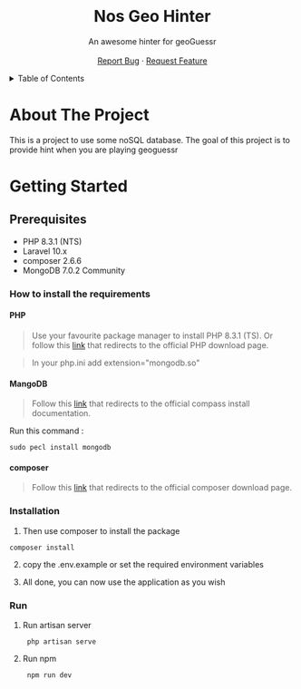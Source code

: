 <br />
<div align="center">

  <h1 align="center">Nos Geo Hinter</h1>

  <p align="center">
    An awesome hinter for geoGuessr
    <br />
    <br />
    <a href="https://github.com/CPNV-ES/nos-geo-hinter/issues/new?assignees=&labels=bug&projects=&template=bug_report.md&title=%5BBUG%5D">Report Bug</a>
    ·
    <a href="https://github.com/CPNV-ES/nos-geo-hinter/issues/new?assignees=&labels=enhancement&projects=&template=feature_request.md&title=">Request Feature</a>
  </p>
</div>

<details>
  <summary>Table of Contents</summary>
  <ol>
    <li>
      <a href="#about-the-project">About The Project</a>
    </li>
    <li>
      <a href="#getting-started">Getting Started</a>
      <ul>
        <li><a href="#prerequisites">Prerequisites</a></li>
        <li><a href="#installation">Installation</a></li>
      </ul>
    </li>
  </ol>
</details>

# About The Project

This is a project to use some noSQL database. The goal of this project is to provide hint when you are playing geoguessr

# Getting Started

## Prerequisites

* PHP 8.3.1 (NTS)
* Laravel 10.x
* composer 2.6.6
* MongoDB 7.0.2 Community

### How to install the requirements

#### PHP

> Use your favourite package manager to install PHP 8.3.1 (TS). Or follow this [link](https://www.php.net/manual/install.php) that redirects to the official PHP download page.

> In your php.ini add extension="mongodb.so"

#### MangoDB

> Follow this [link]([https://xdebug.org/docs/install](https://www.mongodb.com/try/download/compass)) that redirects to the official compass install documentation.

Run this command :
```shell
sudo pecl install mongodb
``` 

#### composer

> Follow this [link](https://getcomposer.org/download/) that redirects to the official composer download page.

<!-- The following installation procedure is not valid.  -->
### Installation

1. Then use composer to install the package

```shell
composer install 
```

2. copy the .env.example or set the required environment variables

3. All done, you can now use the application as you wish

### Run

1. Run artisan server
   ```shell
    php artisan serve
   ```
2. Run npm
   ```shell
    npm run dev
   ```

